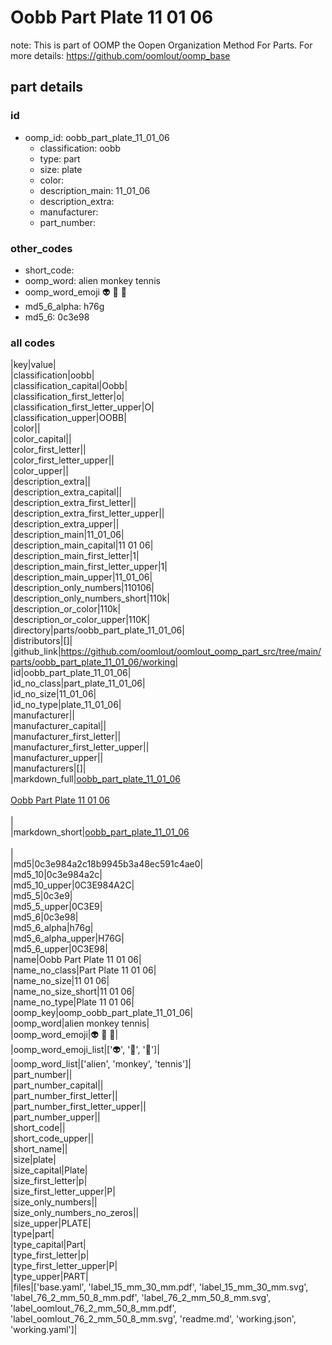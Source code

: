 # Oobb Part Plate 11 01 06  

note: This is part of OOMP the Oopen Organization Method For Parts. For more details: https://github.com/oomlout/oomp_base

##  part details





### id
* oomp_id: oobb_part_plate_11_01_06
  * classification: oobb
  * type: part
  * size: plate
  * color: 
  * description_main: 11_01_06
  * description_extra: 
  * manufacturer: 
  * part_number: 

### other_codes
* short_code: 
* oomp_word: alien monkey tennis
* oomp_word_emoji :alien: :monkey: :tennis:
* md5_6_alpha: h76g
* md5_6: 0c3e98

### all codes 
|key|value|  
|classification|oobb|  
|classification_capital|Oobb|  
|classification_first_letter|o|  
|classification_first_letter_upper|O|  
|classification_upper|OOBB|  
|color||  
|color_capital||  
|color_first_letter||  
|color_first_letter_upper||  
|color_upper||  
|description_extra||  
|description_extra_capital||  
|description_extra_first_letter||  
|description_extra_first_letter_upper||  
|description_extra_upper||  
|description_main|11_01_06|  
|description_main_capital|11 01 06|  
|description_main_first_letter|1|  
|description_main_first_letter_upper|1|  
|description_main_upper|11_01_06|  
|description_only_numbers|110106|  
|description_only_numbers_short|110k|  
|description_or_color|110k|  
|description_or_color_upper|110K|  
|directory|parts/oobb_part_plate_11_01_06|  
|distributors|[]|  
|github_link|https://github.com/oomlout/oomlout_oomp_part_src/tree/main/parts/oobb_part_plate_11_01_06/working|  
|id|oobb_part_plate_11_01_06|  
|id_no_class|part_plate_11_01_06|  
|id_no_size|11_01_06|  
|id_no_type|plate_11_01_06|  
|manufacturer||  
|manufacturer_capital||  
|manufacturer_first_letter||  
|manufacturer_first_letter_upper||  
|manufacturer_upper||  
|manufacturers|[]|  
|markdown_full|[oobb_part_plate_11_01_06](https://github.com/oomlout/oomlout_oomp_part_src/tree/main/parts/oobb_part_plate_11_01_06/working)<br>[](https://github.com/oomlout/oomlout_oomp_part_src/tree/main/parts/oobb_part_plate_11_01_06/working)<br>[Oobb Part Plate 11 01 06](https://github.com/oomlout/oomlout_oomp_part_src/tree/main/parts/oobb_part_plate_11_01_06/working)<br><br>|  
|markdown_short|[oobb_part_plate_11_01_06](https://github.com/oomlout/oomlout_oomp_part_src/tree/main/parts/oobb_part_plate_11_01_06/working)<br><br>|  
|md5|0c3e984a2c18b9945b3a48ec591c4ae0|  
|md5_10|0c3e984a2c|  
|md5_10_upper|0C3E984A2C|  
|md5_5|0c3e9|  
|md5_5_upper|0C3E9|  
|md5_6|0c3e98|  
|md5_6_alpha|h76g|  
|md5_6_alpha_upper|H76G|  
|md5_6_upper|0C3E98|  
|name|Oobb Part Plate 11 01 06|  
|name_no_class|Part Plate 11 01 06|  
|name_no_size|11 01 06|  
|name_no_size_short|11 01 06|  
|name_no_type|Plate 11 01 06|  
|oomp_key|oomp_oobb_part_plate_11_01_06|  
|oomp_word|alien monkey tennis|  
|oomp_word_emoji|:alien: :monkey: :tennis:|  
|oomp_word_emoji_list|[':alien:', ':monkey:', ':tennis:']|  
|oomp_word_list|['alien', 'monkey', 'tennis']|  
|part_number||  
|part_number_capital||  
|part_number_first_letter||  
|part_number_first_letter_upper||  
|part_number_upper||  
|short_code||  
|short_code_upper||  
|short_name||  
|size|plate|  
|size_capital|Plate|  
|size_first_letter|p|  
|size_first_letter_upper|P|  
|size_only_numbers||  
|size_only_numbers_no_zeros||  
|size_upper|PLATE|  
|type|part|  
|type_capital|Part|  
|type_first_letter|p|  
|type_first_letter_upper|P|  
|type_upper|PART|  
|files|['base.yaml', 'label_15_mm_30_mm.pdf', 'label_15_mm_30_mm.svg', 'label_76_2_mm_50_8_mm.pdf', 'label_76_2_mm_50_8_mm.svg', 'label_oomlout_76_2_mm_50_8_mm.pdf', 'label_oomlout_76_2_mm_50_8_mm.svg', 'readme.md', 'working.json', 'working.yaml']|  
